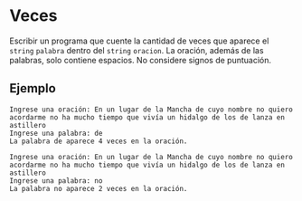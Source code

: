 # Veces

Escribir un programa que cuente la cantidad de veces que aparece el `string` `palabra` dentro del `string` `oracion`.
La oración, además de las palabras, solo contiene espacios. No considere signos de puntuación.

## Ejemplo

```
Ingrese una oración: En un lugar de la Mancha de cuyo nombre no quiero acordarme no ha mucho tiempo que vivía un hidalgo de los de lanza en astillero
Ingrese una palabra: de
La palabra de aparece 4 veces en la oración.
```
```
Ingrese una oración: En un lugar de la Mancha de cuyo nombre no quiero acordarme no ha mucho tiempo que vivía un hidalgo de los de lanza en astillero
Ingrese una palabra: no
La palabra no aparece 2 veces en la oración.
```